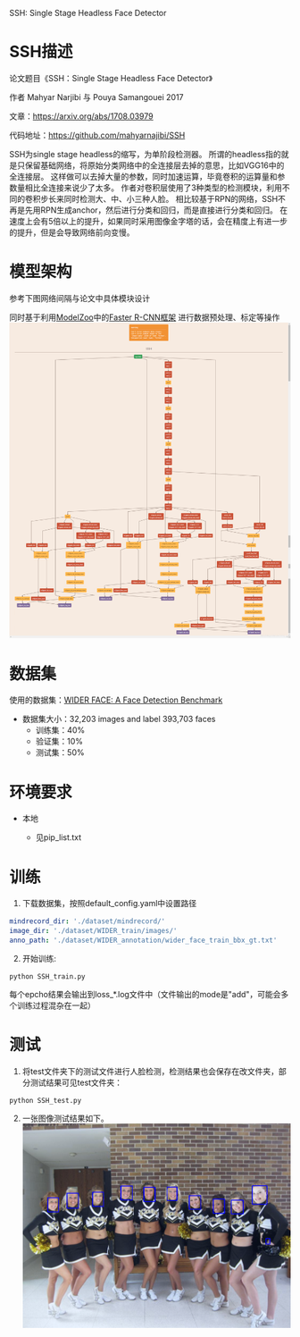 SSH: Single Stage Headless Face Detector
<!-- /TOC -->

# SSH描述

论文题目《SSH：Single Stage Headless Face Detector》

作者 Mahyar Narjibi 与 Pouya Samangouei 2017

文章：https://arxiv.org/abs/1708.03979

代码地址：https://github.com/mahyarnajibi/SSH

SSH为single stage headless的缩写，为单阶段检测器。
所谓的headless指的就是只保留基础网络，将原始分类网络中的全连接层去掉的意思，比如VGG16中的全连接层。
这样做可以去掉大量的参数，同时加速运算，毕竟卷积的运算量和参数量相比全连接来说少了太多。
作者对卷积层使用了3种类型的检测模块，利用不同的卷积步长来同时检测大、中、小三种人脸。
相比较基于RPN的网络，SSH不再是先用RPN生成anchor，然后进行分类和回归，而是直接进行分类和回归。
在速度上会有5倍以上的提升，如果同时采用图像金字塔的话，会在精度上有进一步的提升，但是会导致网络前向变慢。

# 模型架构
参考下图网络间隔与论文中具体模块设计

同时基于利用[ModelZoo](https://gitee.com/mindspore/models)中的[Faster R-CNN框架](https://gitee.com/mindspore/models/tree/master/research/cv/faster_rcnn_dcn) 进行数据预处理、标定等操作
![image](./网络.png)

# 数据集

使用的数据集：[WIDER FACE: A Face Detection Benchmark](<http://shuoyang1213.me/WIDERFACE/>)

- 数据集大小：32,203 images and label 393,703 faces
    - 训练集：40%
    - 验证集：10%
    - 测试集：50%

# 环境要求

- 本地

    - 见pip_list.txt

# 训练

1. 下载数据集，按照default_config.yaml中设置路径
```yaml
mindrecord_dir: './dataset/mindrecord/'
image_dir: './dataset/WIDER_train/images/'
anno_path: './dataset/WIDER_annotation/wider_face_train_bbx_gt.txt'
```

2. 开始训练:

```shell
python SSH_train.py
```
每个epcho结果会输出到loss_*.log文件中（文件输出的mode是"add"，可能会多个训练过程混杂在一起）

# 测试

1. 将test文件夹下的测试文件进行人脸检测，检测结果也会保存在改文件夹，部分测试结果可见test文件夹：

```shell
python SSH_test.py
```

2. 一张图像测试结果如下。
![image](./test.png)

   

